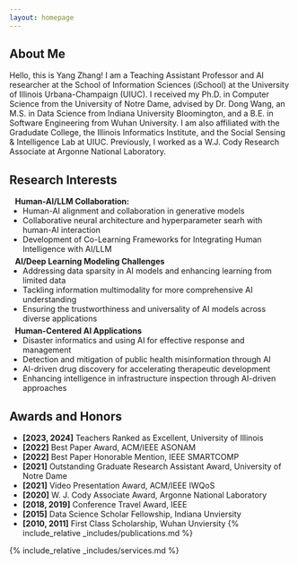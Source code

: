 ```yaml
---
layout: homepage
---
```


## About Me

Hello, this is Yang Zhang! I am a Teaching Assistant Professor and AI researcher at the School of Information Sciences (iSchool) at the University of Illinois Urbana-Champaign (UIUC). I received my Ph.D. in Computer Science from the University of Notre Dame, advised by Dr. Dong Wang, an M.S. in Data Science from Indiana University Bloomington, and a B.E. in Software Engineering from Wuhan University. I am also affiliated with the Gradudate College, the Illinois Informatics Institute, and the Social Sensing & Intelligence Lab at UIUC. Previously, I worked as a W.J. Cody Research Associate at Argonne National Laboratory.

## Research Interests
<h4 style="margin:0 10px 0;">Human-AI/LLM Collaboration:</h4>

<ul style="margin:0 0 5px;">
  <li><autocolor>Human-AI alignment and collaboration in generative models</autocolor></li>
  <li><autocolor>Collaborative neural architecture and hyperparameter searh with human-AI interaction</autocolor></li>
  <li><autocolor>Development of Co-Learning Frameworks for Integrating Human Intelligence with AI/LLM</autocolor></li>
</ul>

<h4 style="margin:0 10px 0;">AI/Deep Learning Modeling Challenges</h4>

<ul style="margin:0 0 5px;">
  <li><autocolor>Addressing data sparsity in AI models and enhancing learning from limited data</autocolor></li>
  <li><autocolor>Tackling information multimodality for more comprehensive AI understanding</autocolor></li>
    <li><autocolor>Ensuring the trustworthiness and universality of AI models across diverse applications</autocolor></li>
</ul>

<h4 style="margin:0 10px 0;">Human-Centered AI Applications</h4>

<ul style="margin:0 0 20px;">
  <li><autocolor>Disaster informatics and using AI for effective response and management</autocolor></li>
  <li><autocolor>Detection and mitigation of public health misinformation through AI</autocolor></li>
    <li><autocolor>AI-driven drug discovery for accelerating therapeutic development</autocolor></li>
        <li><autocolor>Enhancing intelligence in infrastructure inspection through AI-driven approaches</autocolor></li>
</ul>


## Awards and Honors

- **[2023, 2024]** Teachers Ranked as Excellent, University of Illinois
- **[2022]** Best Paper Award, ACM/IEEE ASONAM
- **[2022]** Best Paper Honorable Mention, IEEE SMARTCOMP
- **[2021]** Outstanding Graduate Research Assistant Award, University of Notre Dame 
- **[2021]** Video Presentation Award, ACM/IEEE IWQoS
- **[2020]** W. J. Cody Associate Award, Argonne National Laboratory
- **[2018, 2019]** Conference Travel Award, IEEE
- **[2015]** Data Science Scholar Fellowship, Indiana Unviersity
- **[2010, 2011]** First Class Scholarship, Wuhan Unviersity
{% include_relative _includes/publications.md %}

{% include_relative _includes/services.md %}
